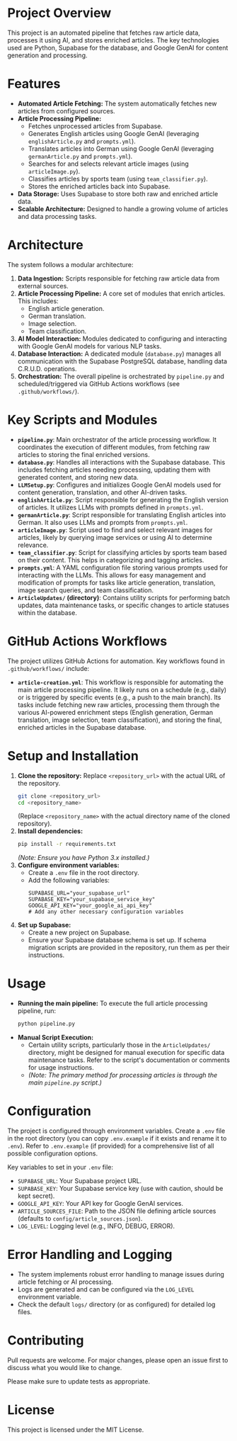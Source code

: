 # Project Overview

This project is an automated pipeline that fetches raw article data, processes it using AI, and stores enriched articles. The key technologies used are Python, Supabase for the database, and Google GenAI for content generation and processing.

# Features

*   **Automated Article Fetching:** The system automatically fetches new articles from configured sources.
*   **Article Processing Pipeline:**
    *   Fetches unprocessed articles from Supabase.
    *   Generates English articles using Google GenAI (leveraging `englishArticle.py` and `prompts.yml`).
    *   Translates articles into German using Google GenAI (leveraging `germanArticle.py` and `prompts.yml`).
    *   Searches for and selects relevant article images (using `articleImage.py`).
    *   Classifies articles by sports team (using `team_classifier.py`).
    *   Stores the enriched articles back into Supabase.
*   **Data Storage:** Uses Supabase to store both raw and enriched article data.
*   **Scalable Architecture:** Designed to handle a growing volume of articles and data processing tasks.

# Architecture

The system follows a modular architecture:

1.  **Data Ingestion:** Scripts responsible for fetching raw article data from external sources.
2.  **Article Processing Pipeline:** A core set of modules that enrich articles. This includes:
    *   English article generation.
    *   German translation.
    *   Image selection.
    *   Team classification.
3.  **AI Model Interaction:** Modules dedicated to configuring and interacting with Google GenAI models for various NLP tasks.
4.  **Database Interaction:** A dedicated module (`database.py`) manages all communication with the Supabase PostgreSQL database, handling data C.R.U.D. operations.
5.  **Orchestration:** The overall pipeline is orchestrated by `pipeline.py` and scheduled/triggered via GitHub Actions workflows (see `.github/workflows/`).

# Key Scripts and Modules

*   **`pipeline.py`**: Main orchestrator of the article processing workflow. It coordinates the execution of different modules, from fetching raw articles to storing the final enriched versions.
*   **`database.py`**: Handles all interactions with the Supabase database. This includes fetching articles needing processing, updating them with generated content, and storing new data.
*   **`LLMSetup.py`**: Configures and initializes Google GenAI models used for content generation, translation, and other AI-driven tasks.
*   **`englishArticle.py`**: Script responsible for generating the English version of articles. It utilizes LLMs with prompts defined in `prompts.yml`.
*   **`germanArticle.py`**: Script responsible for translating English articles into German. It also uses LLMs and prompts from `prompts.yml`.
*   **`articleImage.py`**: Script used to find and select relevant images for articles, likely by querying image services or using AI to determine relevance.
*   **`team_classifier.py`**: Script for classifying articles by sports team based on their content. This helps in categorizing and tagging articles.
*   **`prompts.yml`**: A YAML configuration file storing various prompts used for interacting with the LLMs. This allows for easy management and modification of prompts for tasks like article generation, translation, image search queries, and team classification.
*   **`ArticleUpdates/` (directory)**: Contains utility scripts for performing batch updates, data maintenance tasks, or specific changes to article statuses within the database.

# GitHub Actions Workflows

The project utilizes GitHub Actions for automation. Key workflows found in `.github/workflows/` include:

*   **`article-creation.yml`**: This workflow is responsible for automating the main article processing pipeline. It likely runs on a schedule (e.g., daily) or is triggered by specific events (e.g., a push to the main branch). Its tasks include fetching new raw articles, processing them through the various AI-powered enrichment steps (English generation, German translation, image selection, team classification), and storing the final, enriched articles in the Supabase database.

# Setup and Installation

1.  **Clone the repository:**
    Replace `<repository_url>` with the actual URL of the repository.
    ```bash
    git clone <repository_url>
    cd <repository_name> 
    ```
    (Replace `<repository_name>` with the actual directory name of the cloned repository).
2.  **Install dependencies:**
    ```bash
    pip install -r requirements.txt
    ```
    *(Note: Ensure you have Python 3.x installed.)*
3.  **Configure environment variables:**
    *   Create a `.env` file in the root directory.
    *   Add the following variables:
        ```
        SUPABASE_URL="your_supabase_url"
        SUPABASE_KEY="your_supabase_service_key"
        GOOGLE_API_KEY="your_google_ai_api_key"
        # Add any other necessary configuration variables
        ```
4.  **Set up Supabase:**
    *   Create a new project on Supabase.
    *   Ensure your Supabase database schema is set up. If schema migration scripts are provided in the repository, run them as per their instructions.

# Usage

*   **Running the main pipeline:**
    To execute the full article processing pipeline, run:
    ```bash
    python pipeline.py
    ```
*   **Manual Script Execution:**
    *   Certain utility scripts, particularly those in the `ArticleUpdates/` directory, might be designed for manual execution for specific data maintenance tasks. Refer to the script's documentation or comments for usage instructions.
    *   *(Note: The primary method for processing articles is through the main `pipeline.py` script.)*

# Configuration

The project is configured through environment variables. Create a `.env` file in the root directory (you can copy `.env.example` if it exists and rename it to `.env`). 
Refer to `.env.example` (if provided) for a comprehensive list of all possible configuration options.

Key variables to set in your `.env` file:

*   `SUPABASE_URL`: Your Supabase project URL.
*   `SUPABASE_KEY`: Your Supabase service key (use with caution, should be kept secret).
*   `GOOGLE_API_KEY`: Your API key for Google GenAI services.
*   `ARTICLE_SOURCES_FILE`: Path to the JSON file defining article sources (defaults to `config/article_sources.json`).
*   `LOG_LEVEL`: Logging level (e.g., INFO, DEBUG, ERROR).

# Error Handling and Logging

*   The system implements robust error handling to manage issues during article fetching or AI processing.
*   Logs are generated and can be configured via the `LOG_LEVEL` environment variable.
*   Check the default `logs/` directory (or as configured) for detailed log files.

# Contributing

Pull requests are welcome. For major changes, please open an issue first to discuss what you would like to change.

Please make sure to update tests as appropriate.

# License

This project is licensed under the MIT License.

